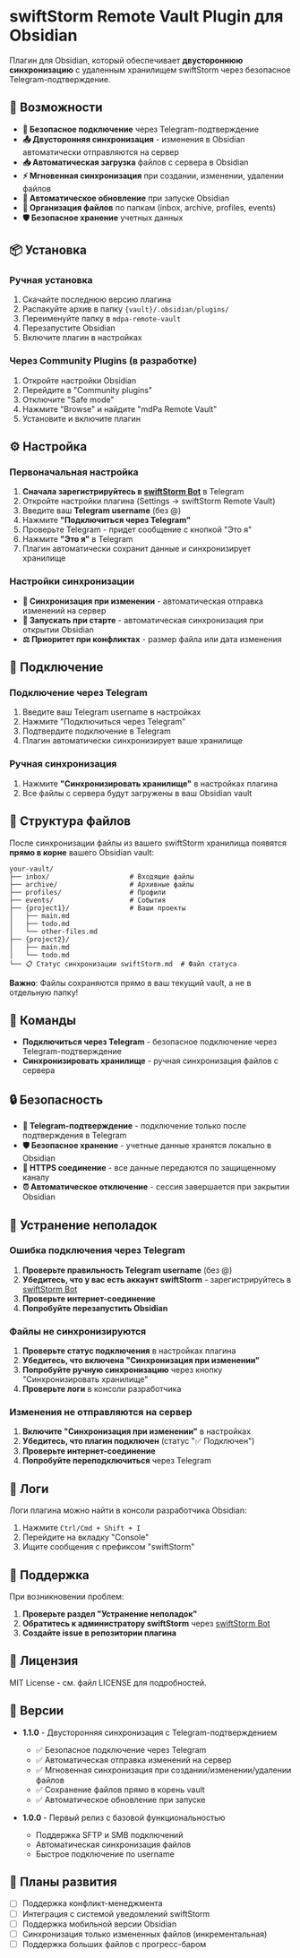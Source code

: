 # swiftStorm Remote Vault Plugin для Obsidian

Плагин для Obsidian, который обеспечивает **двустороннюю синхронизацию** с удаленным хранилищем swiftStorm через безопасное Telegram-подтверждение.

## 🚀 Возможности

- **🔐 Безопасное подключение** через Telegram-подтверждение
- **📤 Двусторонняя синхронизация** - изменения в Obsidian автоматически отправляются на сервер
- **📥 Автоматическая загрузка** файлов с сервера в Obsidian
- **⚡ Мгновенная синхронизация** при создании, изменении, удалении файлов
- **🔄 Автоматическое обновление** при запуске Obsidian
- **📁 Организация файлов** по папкам (inbox, archive, profiles, events)
- **🛡️ Безопасное хранение** учетных данных

## 📦 Установка

### Ручная установка

1. Скачайте последнюю версию плагина
2. Распакуйте архив в папку `{vault}/.obsidian/plugins/`
3. Переименуйте папку в `mdpa-remote-vault`
4. Перезапустите Obsidian
5. Включите плагин в настройках

### Через Community Plugins (в разработке)

1. Откройте настройки Obsidian
2. Перейдите в "Community plugins"
3. Отключите "Safe mode"
4. Нажмите "Browse" и найдите "mdPa Remote Vault"
5. Установите и включите плагин

## ⚙️ Настройка

### Первоначальная настройка

1. **Сначала зарегистрируйтесь в [swiftStorm Bot](https://t.me/swiftstorm_bot)** в Telegram
2. Откройте настройки плагина (Settings → swiftStorm Remote Vault)
3. Введите ваш **Telegram username** (без @)
4. Нажмите **"Подключиться через Telegram"**
5. Проверьте Telegram - придет сообщение с кнопкой "Это я"
6. Нажмите **"Это я"** в Telegram
7. Плагин автоматически сохранит данные и синхронизирует хранилище

### Настройки синхронизации

- **🔄 Синхронизация при изменении** - автоматическая отправка изменений на сервер
- **🚀 Запускать при старте** - автоматическая синхронизация при открытии Obsidian
- **⚖️ Приоритет при конфликтах** - размер файла или дата изменения

## 🔌 Подключение

### Подключение через Telegram

1. Введите ваш Telegram username в настройках
2. Нажмите "Подключиться через Telegram"
3. Подтвердите подключение в Telegram
4. Плагин автоматически синхронизирует ваше хранилище

### Ручная синхронизация

1. Нажмите **"Синхронизировать хранилище"** в настройках плагина
2. Все файлы с сервера будут загружены в ваш Obsidian vault

## 📁 Структура файлов

После синхронизации файлы из вашего swiftStorm хранилища появятся **прямо в корне** вашего Obsidian vault:

```
your-vault/
├── inbox/                    # Входящие файлы
├── archive/                  # Архивные файлы  
├── profiles/                 # Профили
├── events/                   # События
├── {project1}/               # Ваши проекты
│   ├── main.md
│   ├── todo.md
│   └── other-files.md
├── {project2}/
│   ├── main.md
│   └── todo.md
└── 📋 Статус синхронизации swiftStorm.md  # Файл статуса
```

**Важно**: Файлы сохраняются прямо в ваш текущий vault, а не в отдельную папку!

## 🔧 Команды

- **Подключиться через Telegram** - безопасное подключение через Telegram-подтверждение
- **Синхронизировать хранилище** - ручная синхронизация файлов с сервера

## 🔒 Безопасность

- **🔐 Telegram-подтверждение** - подключение только после подтверждения в Telegram
- **🛡️ Безопасное хранение** - учетные данные хранятся локально в Obsidian
- **📡 HTTPS соединение** - все данные передаются по защищенному каналу
- **⏰ Автоматическое отключение** - сессия завершается при закрытии Obsidian

## 🐛 Устранение неполадок

### Ошибка подключения через Telegram

1. **Проверьте правильность Telegram username** (без @)
2. **Убедитесь, что у вас есть аккаунт swiftStorm** - зарегистрируйтесь в [swiftStorm Bot](https://t.me/swiftstorm_bot)
3. **Проверьте интернет-соединение**
4. **Попробуйте перезапустить Obsidian**

### Файлы не синхронизируются

1. **Проверьте статус подключения** в настройках плагина
2. **Убедитесь, что включена "Синхронизация при изменении"**
3. **Попробуйте ручную синхронизацию** через кнопку "Синхронизировать хранилище"
4. **Проверьте логи** в консоли разработчика

### Изменения не отправляются на сервер

1. **Включите "Синхронизация при изменении"** в настройках
2. **Убедитесь, что плагин подключен** (статус "✅ Подключен")
3. **Проверьте интернет-соединение**
4. **Попробуйте переподключиться** через Telegram

## 📝 Логи

Логи плагина можно найти в консоли разработчика Obsidian:
1. Нажмите `Ctrl/Cmd + Shift + I`
2. Перейдите на вкладку "Console"
3. Ищите сообщения с префиксом "swiftStorm"

## 🤝 Поддержка

При возникновении проблем:

1. **Проверьте раздел "Устранение неполадок"**
2. **Обратитесь к администратору swiftStorm** через [swiftStorm Bot](https://t.me/swiftstorm_bot)
3. **Создайте issue в репозитории плагина**

## 📄 Лицензия

MIT License - см. файл LICENSE для подробностей.

## 🔄 Версии

- **1.1.0** - Двусторонняя синхронизация с Telegram-подтверждением
  - ✅ Безопасное подключение через Telegram
  - ✅ Автоматическая отправка изменений на сервер
  - ✅ Мгновенная синхронизация при создании/изменении/удалении файлов
  - ✅ Сохранение файлов прямо в корень vault
  - ✅ Автоматическое обновление при запуске

- **1.0.0** - Первый релиз с базовой функциональностью
  - Поддержка SFTP и SMB подключений
  - Автоматическая синхронизация файлов
  - Быстрое подключение по username

## 🚧 Планы развития

- [ ] Поддержка конфликт-менеджмента
- [ ] Интеграция с системой уведомлений swiftStorm
- [ ] Поддержка мобильной версии Obsidian
- [ ] Синхронизация только измененных файлов (инкрементальная)
- [ ] Поддержка больших файлов с прогресс-баром
